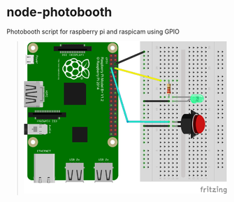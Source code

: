 # node-photobooth
Photobooth script for raspberry pi and raspicam using GPIO



>![alt text](docs/images/raspiphotobooth_bb.png "Electronic Schema")
